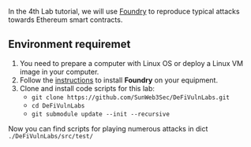 In the 4th Lab tutorial, we will use [Foundry](https://book.getfoundry.sh/) to reproduce typical attacks towards Ethereum smart contracts.

## Environment requiremet
1. You need to prepare a computer with Linux OS or deploy a Linux VM image in your computer.
2. Follow the [instructions](https://book.getfoundry.sh/getting-started/installation) to install **Foundry** on your equipment.
3. Clone and install code scripts for this lab:
   - `git clone https://github.com/SunWeb3Sec/DeFiVulnLabs.git`
   - `cd DeFiVulnLabs`
   - `git submodule update --init --recursive`
  
  Now you can find scripts for playing numerous attacks in dict `./DeFiVulnLabs/src/test/`
